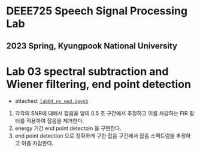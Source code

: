 # DEEE725 Speech Signal Processing Lab
## 2023 Spring, Kyungpook National University

# Lab 03 spectral subtraction and Wiener filtering, end point detection

- attached: [`lab04_ns_epd.ipynb`](lab04_ns_epd.ipynb)

1. 각각의 SNR에 대해서 잡음을 앞의 0.5 초 구간에서 추정하고 이를 차감하는 FIR 필터를 적용하여 잡음을 제거한다.
2. energy 기간 end point detectoin 을 구현한다.
3. end point detection 으로 정확하게 구한 잡음 구간에서 잡음 스펙트럼을 추정하고 이를 차감한다.


